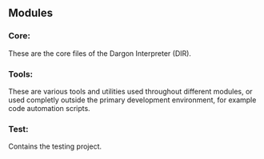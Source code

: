 ## Modules

### Core:

These are the core files of the Dargon Interpreter (DIR).

### Tools:

These are various tools and utilities used throughout different modules, or used completly outside the primary development environment, for example code automation scripts.

### Test:

Contains the testing project.

